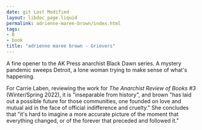 ```yaml
---
date: git Last Modified
layout: libdoc_page.liquid
permalink: adrienne-maree-brown/index.html
tags:
- B
- book
title: "adrienne maree brown - Grievers"
---
```


A fine opener to the AK Press anarchist Black Dawn series. A mystery pandemic sweeps Detroit, a lone woman trying to make sense of what's happening.

For Carrie Laben, reviewing the work for _The Anarchist Review of Books #3_ (Winter/Spring 2022), it is "inseparable from history", and brown "has laid out a possible future for those communities, one founded on love and mutual aid in the face of official indifference and cruelty." She concludes that "it's hard to imagine a more accurate picture of the moment that everything changed, or of the forever that preceded and followed it."